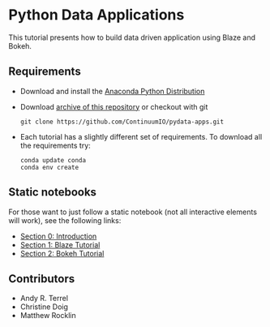 # Python Data Applications 

This tutorial presents how to build data driven application using Blaze and Bokeh.

## Requirements

- Download and install the [Anaconda Python Distribution](http://continuum.io/downloads)
- Download [archive of this repository](https://github.com/ContinuumIO/pydata-apps/archive/master.zip) or checkout with git 

  ```
  git clone https://github.com/ContinuumIO/pydata-apps.git
  ```

- Each tutorial has a slightly different set of requirements. To download all the requirements try:
  
  ```
  conda update conda
  conda env create
  ```

## Static notebooks

For those want to just follow a static notebook (not all interactive elements will work), see the following links:

- [Section 0: Introduction](http://nbviewer.ipython.org/github/ContinuumIO/pydata-apps/blob/master/Section_0_Introduction.ipynb)
- [Section 1: Blaze Tutorial](http://nbviewer.ipython.org/github/ContinuumIO/pydata-apps/blob/master/Section_1_blaze.ipynb)
- [Section 2: Bokeh Tutorial](http://nbviewer.ipython.org/github/ContinuumIO/pydata-apps/blob/master/Section_2_bokeh.ipynb) 


## Contributors

- Andy R. Terrel
- Christine Doig
- Matthew Rocklin
